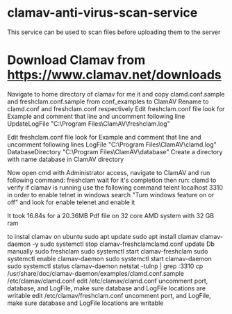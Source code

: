 # clamav-anti-virus-scan-service
This service can be used to scan files before uploading them to the server
# Download Clamav from https://www.clamav.net/downloads
Navigate to home directory of clamav for me it and copy clamd.conf.sample and freshclam.conf.sample from conf_examples to ClamAV
Rename to clamd.conf and freshclam.conf respectively
Edit freshclam.conf file look for Example and comment that line and uncomment following line
UpdateLogFile "C:\Program Files\ClamAV\freshclam.log"

Edit freshclam.conf file look for Example and comment that line and uncomment following lines
LogFile "C:\Program Files\ClamAV\clamd.log"
DatabaseDirectory "C:\Program Files\ClamAV\database"
Create a directory with name database in ClamAV directory

Now open cmd with Administrator access, navigate to ClamAV and run following command:
freshclam
wait for it's completion then run:
clamd
to verify if clamav is running use the following command
telent localhost 3310
in order to enable telnet in windows search "Turn windows feature on or off" and look for enable telenet and enable it

It took 16.84s for a 20.36MB Pdf file on 32 core AMD system with 32 GB ram

to instal clamav on ubuntu sudo apt update sudo apt install clamav clamav-daemon -y sudo systemctl stop clamav-freshclamclamd.conf update Db manually sudo freshclam sudo systemctl start clamav-freshclam sudo systemctl enable clamav-daemon sudo systemctl start clamav-daemon sudo systemctl status clamav-daemon netstat -tulnp | grep :3310 cp /usr/share/doc/clamav-daemon/examples/clamd.conf.sample /etc/clamav/clamd.conf edit /etc/clamav/clamd.conf uncomment port, database, and LogFile, make sure database and LogFile locations are writable edit /etc/clamav/freshclam.conf uncomment port, and LogFile, make sure database and LogFile locations are writable
